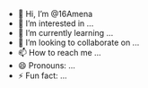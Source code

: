 - 👋 Hi, I’m @16Amena
- 👀 I’m interested in ...
- 🌱 I’m currently learning ...
- 💞️ I’m looking to collaborate on ...
- 📫 How to reach me ...
- 😄 Pronouns: ...
- ⚡ Fun fact: ...

<!---
16Amena/16Amena is a ✨ special ✨ repository because its `README.md` (this file) appears on your GitHub profile.
You can click the Preview link to take a look at your changes.
--->
